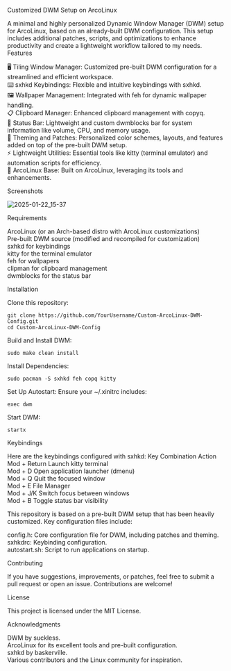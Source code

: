Customized DWM Setup on ArcoLinux

A minimal and highly personalized Dynamic Window Manager (DWM) setup for ArcoLinux, based on an already-built DWM configuration. This setup includes additional patches, scripts, and optimizations to enhance productivity and create a lightweight workflow tailored to my needs.
Features

  🖥️ Tiling Window Manager: Customized pre-built DWM configuration for a streamlined and efficient workspace.\
  ⌨️ sxhkd Keybindings: Flexible and intuitive keybindings with sxhkd.\
  🖼️ Wallpaper Management: Integrated with feh for dynamic wallpaper handling.\
  📋 Clipboard Manager: Enhanced clipboard management with copyq.\
  📜 Status Bar: Lightweight and custom dwmblocks bar for system information like volume, CPU, and memory usage.\
  🎨 Theming and Patches: Personalized color schemes, layouts, and features added on top of the pre-built DWM setup.\
  ⚡ Lightweight Utilities: Essential tools like kitty (terminal emulator) and automation scripts for efficiency.\
  🐧 ArcoLinux Base: Built on ArcoLinux, leveraging its tools and enhancements.

Screenshots

![2025-01-22_15-37](https://github.com/user-attachments/assets/ed8c1ace-6d95-47a6-8249-521557905b3b)





Requirements

   ArcoLinux (or an Arch-based distro with ArcoLinux customizations)\
   Pre-built DWM source (modified and recompiled for customization)\
   sxhkd for keybindings\
   kitty for the terminal emulator\
   feh for wallpapers\
   clipman for clipboard management\
   dwmblocks for the status bar

Installation

   Clone this repository:

    git clone https://github.com/YourUsername/Custom-ArcoLinux-DWM-Config.git
    cd Custom-ArcoLinux-DWM-Config

Build and Install DWM:

    sudo make clean install

Install Dependencies:

    sudo pacman -S sxhkd feh copq kitty

Set Up Autostart: Ensure your ~/.xinitrc includes:

    exec dwm

Start DWM:

    startx

Keybindings

Here are the keybindings configured with sxhkd:
Key Combination	Action\
Mod + Return	Launch kitty terminal\
Mod + D	Open application launcher (dmenu)\
Mod + Q	Quit the focused window\
Mod + E	File Manager\
Mod + J/K	Switch focus between windows\
Mod + B	Toggle status bar visibility

This repository is based on a pre-built DWM setup that has been heavily customized. Key configuration files include:

   config.h: Core configuration file for DWM, including patches and theming.\
   sxhkdrc: Keybinding configuration.\
   autostart.sh: Script to run applications on startup.

Contributing

If you have suggestions, improvements, or patches, feel free to submit a pull request or open an issue. Contributions are welcome!

License

This project is licensed under the MIT License.

Acknowledgments

  DWM by suckless.\
  ArcoLinux for its excellent tools and pre-built configuration.\
  sxhkd by baskerville.\
  Various contributors and the Linux community for inspiration.
